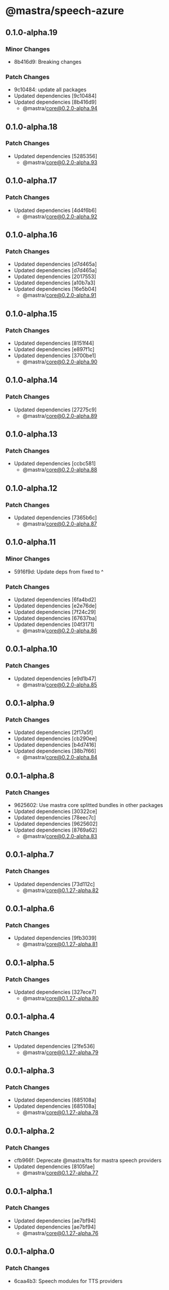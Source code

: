 # @mastra/speech-azure

## 0.1.0-alpha.19

### Minor Changes

- 8b416d9: Breaking changes

### Patch Changes

- 9c10484: update all packages
- Updated dependencies [9c10484]
- Updated dependencies [8b416d9]
  - @mastra/core@0.2.0-alpha.94

## 0.1.0-alpha.18

### Patch Changes

- Updated dependencies [5285356]
  - @mastra/core@0.2.0-alpha.93

## 0.1.0-alpha.17

### Patch Changes

- Updated dependencies [4d4f6b6]
  - @mastra/core@0.2.0-alpha.92

## 0.1.0-alpha.16

### Patch Changes

- Updated dependencies [d7d465a]
- Updated dependencies [d7d465a]
- Updated dependencies [2017553]
- Updated dependencies [a10b7a3]
- Updated dependencies [16e5b04]
  - @mastra/core@0.2.0-alpha.91

## 0.1.0-alpha.15

### Patch Changes

- Updated dependencies [8151f44]
- Updated dependencies [e897f1c]
- Updated dependencies [3700be1]
  - @mastra/core@0.2.0-alpha.90

## 0.1.0-alpha.14

### Patch Changes

- Updated dependencies [27275c9]
  - @mastra/core@0.2.0-alpha.89

## 0.1.0-alpha.13

### Patch Changes

- Updated dependencies [ccbc581]
  - @mastra/core@0.2.0-alpha.88

## 0.1.0-alpha.12

### Patch Changes

- Updated dependencies [7365b6c]
  - @mastra/core@0.2.0-alpha.87

## 0.1.0-alpha.11

### Minor Changes

- 5916f9d: Update deps from fixed to ^

### Patch Changes

- Updated dependencies [6fa4bd2]
- Updated dependencies [e2e76de]
- Updated dependencies [7f24c29]
- Updated dependencies [67637ba]
- Updated dependencies [04f3171]
  - @mastra/core@0.2.0-alpha.86

## 0.0.1-alpha.10

### Patch Changes

- Updated dependencies [e9d1b47]
  - @mastra/core@0.2.0-alpha.85

## 0.0.1-alpha.9

### Patch Changes

- Updated dependencies [2f17a5f]
- Updated dependencies [cb290ee]
- Updated dependencies [b4d7416]
- Updated dependencies [38b7f66]
  - @mastra/core@0.2.0-alpha.84

## 0.0.1-alpha.8

### Patch Changes

- 9625602: Use mastra core splitted bundles in other packages
- Updated dependencies [30322ce]
- Updated dependencies [78eec7c]
- Updated dependencies [9625602]
- Updated dependencies [8769a62]
  - @mastra/core@0.2.0-alpha.83

## 0.0.1-alpha.7

### Patch Changes

- Updated dependencies [73d112c]
  - @mastra/core@0.1.27-alpha.82

## 0.0.1-alpha.6

### Patch Changes

- Updated dependencies [9fb3039]
  - @mastra/core@0.1.27-alpha.81

## 0.0.1-alpha.5

### Patch Changes

- Updated dependencies [327ece7]
  - @mastra/core@0.1.27-alpha.80

## 0.0.1-alpha.4

### Patch Changes

- Updated dependencies [21fe536]
  - @mastra/core@0.1.27-alpha.79

## 0.0.1-alpha.3

### Patch Changes

- Updated dependencies [685108a]
- Updated dependencies [685108a]
  - @mastra/core@0.1.27-alpha.78

## 0.0.1-alpha.2

### Patch Changes

- cfb966f: Deprecate @mastra/tts for mastra speech providers
- Updated dependencies [8105fae]
  - @mastra/core@0.1.27-alpha.77

## 0.0.1-alpha.1

### Patch Changes

- Updated dependencies [ae7bf94]
- Updated dependencies [ae7bf94]
  - @mastra/core@0.1.27-alpha.76

## 0.0.1-alpha.0

### Patch Changes

- 6caa4b3: Speech modules for TTS providers
